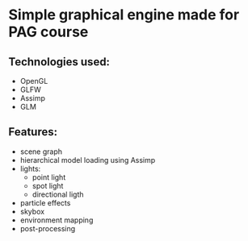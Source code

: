 # Simple graphical engine made for PAG course

## Technologies used:
* OpenGL
* GLFW
* Assimp
* GLM

## Features:
* scene graph
* hierarchical model loading using Assimp
* lights:
  * point light
  * spot light
  * directional ligth
* particle effects
* skybox
* environment mapping
* post-processing

